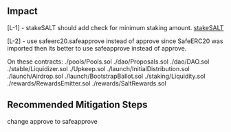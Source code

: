 ## Impact
[L-1] - stakeSALT should add check for minimum staking amount.
[stakeSALT](https://github.com/code-423n4/2024-01-salty/blob/main/src/staking/Staking.sol#L41-L53)


[L-2] - use safeerc20.safeapprove instead of approve
since SafeERC20 was imported then its better to use safeapprove instead of approve.

On these contracts: 
./pools/Pools.sol
./dao/Proposals.sol
./dao/DAO.sol
./stable/Liquidizer.sol
./Upkeep.sol
./launch/InitialDistribution.sol
./launch/Airdrop.sol
./launch/BootstrapBallot.sol
./staking/Liquidity.sol
./rewards/RewardsEmitter.sol
./rewards/SaltRewards.sol

## Recommended Mitigation Steps
change approve to safeapprove






